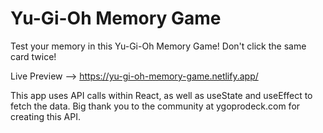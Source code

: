 # Yu-Gi-Oh Memory Game

Test your memory in this Yu-Gi-Oh Memory Game! Don't click the same card twice!

Live Preview --> https://yu-gi-oh-memory-game.netlify.app/

This app uses API calls within React, as well as useState and useEffect to fetch the data. Big thank you to the community at ygoprodeck.com for creating this API.
